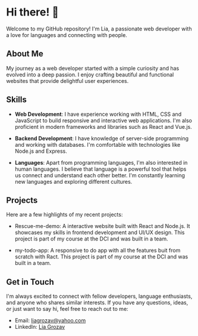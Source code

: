 # Hi there! 👋

Welcome to my GitHub repository! I'm Lia, a passionate web developer with a love for languages and connecting with people.

## About Me
 My journey as a web developer started with a simple curiosity and has evolved into a deep passion. I enjoy crafting beautiful and functional websites that provide delightful user experiences.

## Skills

- **Web Development**: I have experience working with HTML, CSS and JavaScript to build responsive and interactive web applications. I'm also proficient in modern frameworks and libraries such as React and Vue.js.

- **Backend Development**: I have knowledge of server-side programming and working with databases. I'm comfortable with technologies like Node.js and Express.

- **Languages**: Apart from programming languages, I'm also interested in human languages. I believe that language is a powerful tool that helps us connect and understand each other better. I'm constantly learning new languages and exploring different cultures.

## Projects

Here are a few highlights of my recent projects:

- Rescue-me-demo: A interactive website built with React and Node.js. It showcases my skills in frontend development and UI/UX design. This project is part of my course at the DCI and was built in a team.

- my-todo-app: A responsive to do app with all the features buit from scratch with Ract. This project is part of my course at the DCI and was built in a team.

## Get in Touch

I'm always excited to connect with fellow developers, language enthusiasts, and anyone who shares similar interests. If you have any questions, ideas, or just want to say hi, feel free to reach out to me:

- Email: [liagrozav@yahoo.com](mailto:liagrozav@yahoo.com)
- LinkedIn: [Lia Grozav](https://www.linkedin.com/in/lia-grozav)
